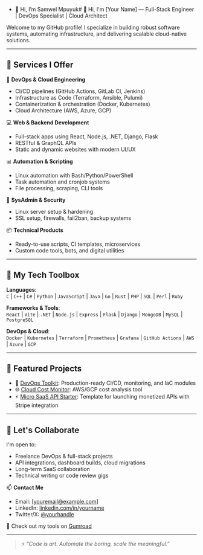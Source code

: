 - 👋 Hi, I’m Samwel Mpuyuk# 👋 Hi, I'm [Your Name] — Full-Stack Engineer | DevOps Specialist | Cloud Architect

Welcome to my GitHub profile! I specialize in building robust software systems, automating infrastructure, and delivering scalable cloud-native solutions.

---

## 💼 Services I Offer

🔧 **DevOps & Cloud Engineering**
- CI/CD pipelines (GitHub Actions, GitLab CI, Jenkins)
- Infrastructure as Code (Terraform, Ansible, Pulumi)
- Containerization & orchestration (Docker, Kubernetes)
- Cloud Architecture (AWS, Azure, GCP)

💻 **Web & Backend Development**
- Full-stack apps using React, Node.js, .NET, Django, Flask
- RESTful & GraphQL APIs
- Static and dynamic websites with modern UI/UX

📊 **Automation & Scripting**
- Linux automation with Bash/Python/PowerShell
- Task automation and cronjob systems
- File processing, scraping, CLI tools

🔐 **SysAdmin & Security**
- Linux server setup & hardening
- SSL setup, firewalls, fail2ban, backup systems

📦 **Technical Products**
- Ready-to-use scripts, CI templates, microservices
- Custom code tools, bots, and digital utilities

---

## 🧠 My Tech Toolbox

**Languages**:  
`C` | `C++` | `C#` | `Python` | `JavaScript` | `Java` | `Go` | `Rust` | `PHP` | `SQL` | `Perl` | `Ruby`  

**Frameworks & Tools**:  
`React` | `Vite` | `.NET` | `Node.js` | `Express` | `Flask` | `Django` | `MongoDB` | `MySQL` | `PostgreSQL`

**DevOps & Cloud**:  
`Docker` | `Kubernetes` | `Terraform` | `Prometheus` | `Grafana` | `GitHub Actions` | `AWS` | `Azure` | `GCP`

---

## 📂 Featured Projects
- 🧰 [DevOps Toolkit](https://github.com/yourusername/devops-toolkit): Production-ready CI/CD, monitoring, and IaC modules
- 🌐 [Cloud Cost Monitor](https://github.com/yourusername/cloud-cost-monitor): AWS/GCP cost analysis tool
- ⚡ [Micro SaaS API Starter](https://github.com/yourusername/micro-saas-api): Template for launching monetized APIs with Stripe integration

---

## 🤝 Let's Collaborate
I'm open to:
- Freelance DevOps & full-stack projects
- API integrations, dashboard builds, cloud migrations
- Long-term SaaS collaboration
- Technical writing or code review gigs

📫 **Contact Me**  
- Email: [youremail@example.com]  
- LinkedIn: [linkedin.com/in/yourname](https://linkedin.com/in/yourname)  
- Twitter/X: [@yourhandle](https://x.com/yourhandle)

🛒 Check out my tools on [Gumroad](https://yourgumroad.com)

---

> ⚡ *“Code is art. Automate the boring, scale the meaningful.”*

